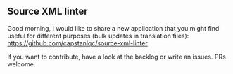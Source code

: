 ## Source XML linter

Good morning, I would like to share a new application that you might find useful for different purposes (bulk updates in translation files):  https://github.com/capstanlqc/source-xml-linter

If you want to contribute, have a look at the backlog or write an issues. PRs welcome.
